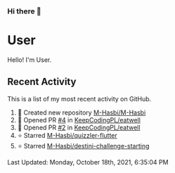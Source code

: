 ### Hi there 👋

<!--
**M-Hasbi/M-Hasbi** is a ✨ _special_ ✨ repository because its `README.md` (this file) appears on your GitHub profile.

Here are some ideas to get you started:

- 🔭 I’m currently working on ...
- 🌱 I’m currently learning ...
- 👯 I’m looking to collaborate on ...
- 🤔 I’m looking for help with ...
- 💬 Ask me about ...
- 📫 How to reach me: ...
- 😄 Pronouns: ...
- ⚡ Fun fact: ...
-->
# User

Hello! I'm User.

## Recent Activity

This is a list of my most recent activity on GitHub.

<!--RECENT_ACTIVITY:start-->
1. 📔 Created new repository [M-Hasbi/M-Hasbi](https://github.com/M-Hasbi/M-Hasbi)
2. 💪 Opened PR [#4](https://github.com/KeepCodingPL/eatwell/pull/4) in [KeepCodingPL/eatwell](https://github.com/KeepCodingPL/eatwell)
3. 💪 Opened PR [#2](https://github.com/KeepCodingPL/eatwell/pull/2) in [KeepCodingPL/eatwell](https://github.com/KeepCodingPL/eatwell)
4. ⭐ Starred [M-Hasbi/quizzler-flutter](https://github.com/M-Hasbi/quizzler-flutter)
5. ⭐ Starred [M-Hasbi/destini-challenge-starting](https://github.com/M-Hasbi/destini-challenge-starting)
<!--RECENT_ACTIVITY:end-->

<!--RECENT_ACTIVITY:last_update-->
Last Updated: Monday, October 18th, 2021, 6:35:04 PM
<!--RECENT_ACTIVITY:last_update_end-->

